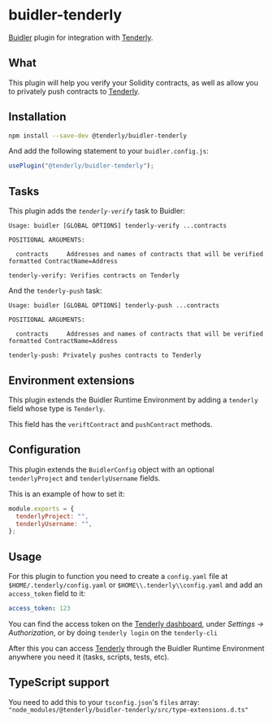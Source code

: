 # buidler-tenderly

[Buidler](http://getbuidler.com) plugin for integration with [Tenderly](https://tenderly.co/). 

## What

This plugin will help you verify your Solidity contracts, as well as allow you to 
privately push contracts to [Tenderly](https://tenderly.co/).

## Installation

```bash
npm install --save-dev @tenderly/buidler-tenderly
```

And add the following statement to your `buidler.config.js`:

```js
usePlugin("@tenderly/buidler-tenderly");
```

## Tasks

This plugin adds the _`tenderly-verify`_ task to Buidler:
```
Usage: buidler [GLOBAL OPTIONS] tenderly-verify ...contracts

POSITIONAL ARGUMENTS:

  contracts     Addresses and names of contracts that will be verified formatted ContractName=Address 

tenderly-verify: Verifies contracts on Tenderly
```

And the `tenderly-push` task:
```
Usage: buidler [GLOBAL OPTIONS] tenderly-push ...contracts

POSITIONAL ARGUMENTS:

  contracts     Addresses and names of contracts that will be verified formatted ContractName=Address 

tenderly-push: Privately pushes contracts to Tenderly
```

## Environment extensions

This plugin extends the Buidler Runtime Environment by adding a `tenderly` field
whose type is `Tenderly`.

This field has the `veriftContract` and `pushContract` methods.

## Configuration

This plugin extends the `BuidlerConfig` object with an optional 
`tenderlyProject` and `tenderlyUsername` fields.

This is an example of how to set it:

```js
module.exports = {
  tenderlyProject: "",
  tenderlyUsername: "",
};
```

## Usage

For this plugin to function you need to create a `config.yaml` file at 
`$HOME/.tenderly/config.yaml` or `$HOME\\.tenderly\\config.yaml` and add an `access_token` field to it:
```yaml
access_token: 123
```

You can find the access token on the [Tenderly dashboard](https://dashboard.tenderly.co/), 
under _Settings -> Authorization_, or by doing `tenderly login` on the `tenderly-cli`

After this you can access [Tenderly](https://tenderly.co/) through the Buidler Runtime Environment anywhere 
you need it (tasks, scripts, tests, etc).

## TypeScript support

You need to add this to your `tsconfig.json`'s `files` array: 
`"node_modules/@tenderly/buidler-tenderly/src/type-extensions.d.ts"`
